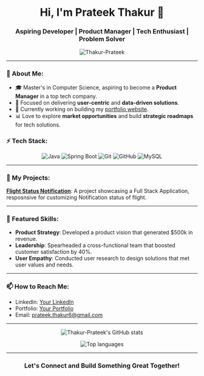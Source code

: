 <h1 align="center">Hi, I'm Prateek Thakur 👋</h1>
<h3 align="center">Aspiring Developer | Product Manager | Tech Enthusiast | Problem Solver</h3>

<p align="center">
  <img src="https://komarev.com/ghpvc/?username=Thakur-Prateek&label=Profile%20views&color=0e75b6&style=flat" alt="Thakur-Prateek" />
</p>

---

### 💼 About Me:
- 🎓 Master's in Computer Science, aspiring to become a **Product Manager** in a top tech company.
- 🚀 Focused on delivering **user-centric** and **data-driven solutions**.
- 🌱 Currently working on building my [portfolio website]([https://prateekthakur.vercel.app]).
- 📊 Love to explore **market opportunities** and build **strategic roadmaps** for tech solutions.

### ⚡ Tech Stack:
<p align="center">
  <img src="https://img.shields.io/badge/Java-ED8B00?style=for-the-badge&logo=java&logoColor=white" alt="Java" />
  <img src="https://img.shields.io/badge/Spring%20Boot-6DB33F?style=for-the-badge&logo=spring&logoColor=white" alt="Spring Boot" />
  <img src="https://img.shields.io/badge/Git-F05032?style=for-the-badge&logo=git&logoColor=white" alt="Git" />
  <img src="https://img.shields.io/badge/GitHub-181717?style=for-the-badge&logo=github&logoColor=white" alt="GitHub" />
  <img src="https://img.shields.io/badge/MySQL-4479A1?style=for-the-badge&logo=mysql&logoColor=white" alt="MySQL" />
</p>

---

### 🚀 My Projects:
**[Flight Status Notification](https://github.com/Thakur-Prateek/Flight-Status-Notification-System)**: A project showcasing a Full Stack Application, resposnsive for customizing Notification status of flight.

---


### 🌟 Featured Skills:
- **Product Strategy**: Developed a product vision that generated $500k in revenue.
- **Leadership**: Spearheaded a cross-functional team that boosted customer satisfaction by 40%.
- **User Empathy**: Conducted user research to design solutions that met user values and needs.

---

### 📫 How to Reach Me:
- LinkedIn: [Your LinkedIn](https://linkedin.com/in/pratekk-thakur)
- Portfolio: [Your Portfolio](https://prateekthakur.vercel.app)
- Email: [prateek.thakur6@gmail.com](mailto:prateek.tahkur6@gmail.com)

---

<p align="center">
  <img src="https://github-readme-stats.vercel.app/api?username=Thakur-Prateek&show_icons=true&theme=tokyonight" alt="Thakur-Prateek's GitHub stats" />
</p>
<p align="center">
  <img src="https://github-readme-stats.vercel.app/api/top-langs/?username=Thakur-Prateek&layout=compact&theme=tokyonight" alt="Top languages" />
</p>

---

<h3 align="center">Let's Connect and Build Something Great Together!</h3>
